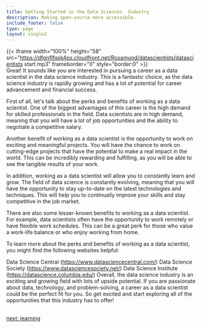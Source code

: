 ```yaml
---
title: Getting Started in the Data Sciences  Industry
description: Making open-source more accessible.
include_footer: false
type: page
layout: single2
---
```


{{< iframe width="100%" height="58" src="https://dfgnflfqxk4ps.cloudfront.net/Rosamund/datascientists/datascientists start.mp3" frameborder="0" style="border:0" >}}<br>
Great! It sounds like you are interested in pursuing a career as a data scientist in the data science industry. This is a fantastic choice, as the data science industry is rapidly growing and has a lot of potential for career advancement and financial success.

First of all, let's talk about the perks and benefits of working as a data scientist. One of the biggest advantages of this career is the high demand for skilled professionals in the field. Data scientists are in high demand, meaning that you will have a lot of job opportunities and the ability to negotiate a competitive salary.

Another benefit of working as a data scientist is the opportunity to work on exciting and meaningful projects. You will have the chance to work on cutting-edge projects that have the potential to make a real impact in the world. This can be incredibly rewarding and fulfilling, as you will be able to see the tangible results of your work.

In addition, working as a data scientist will allow you to constantly learn and grow. The field of data science is constantly evolving, meaning that you will have the opportunity to stay up-to-date on the latest technologies and techniques. This will help you to continually improve your skills and stay competitive in the job market.

There are also some lesser-known benefits to working as a data scientist. For example, data scientists often have the opportunity to work remotely or have flexible work schedules. This can be a great perk for those who value a work-life balance or who enjoy working from home.

To learn more about the perks and benefits of working as a data scientist, you might find the following websites helpful:

Data Science Central (https://www.datasciencecentral.com/)
Data Science Society (https://www.datasciencesociety.net/)
Data Science Institute (https://datascience.columbia.edu/)
Overall, the data science industry is an exciting and growing field with lots of upside potential. If you are passionate about data, technology, and problem-solving, a career as a data scientist could be the perfect fit for you. So get excited and start exploring all of the opportunities that this industry has to offer!

<br>
<a href="https://workdojos.com/datascientists/learning">next: learning</a>
</p>